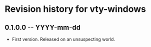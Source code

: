 # Revision history for vty-windows

## 0.1.0.0 -- YYYY-mm-dd

* First version. Released on an unsuspecting world.
